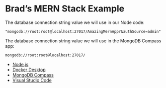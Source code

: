 # Brad&rsquo;s MERN Stack Example

The database connection string value we will use in our Node code:

```
"mongodb://root:root@localhost:27017/AmazingMernApp?&authSource=admin"
```

The database connection string value we will use in the MongoDB Compass app:

```
mongodb://root:root@localhost:27017/
```

- [Node.js](https://nodejs.org)
- [Docker Desktop](https://www.docker.com/products/docker-desktop/)
- [MongoDB Compass](https://www.mongodb.com/products/compass)
- [Visual Studio Code](https://code.visualstudio.com/)
